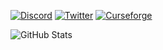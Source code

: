 
<!--
**0rc1nus/0rc1nus** is a ✨ _special_ ✨ repository because its `README.md` (this file) appears on your GitHub profile.

Here are some ideas to get you started:

- 🔭 I’m currently working on ...
- 🌱 I’m currently learning ...
- 👯 I’m looking to collaborate on ...
- 🤔 I’m looking for help with ...
- 💬 Ask me about ...
- 📫 How to reach me: ...
- 😄 Pronouns: ...
- ⚡ Fun fact: ...
-->
[![Discord](https://img.shields.io/discord/740028725654978610?color=9cb4b2&label=%20&labelColor=5d7170&logoColor=white&style=for-the-badge&logo=discord)](https://discord.gg/HSyVPZTFvF)
[![Twitter](https://img.shields.io/twitter/follow/OrcinusWasTaken?label=&color=9cb4b2&labelColor=5d7170&style=for-the-badge&logo=Twitter&logoColor=white)](https://x.com/OrcinusWasTaken)
[![Curseforge](https://img.shields.io/badge/Curseforge-Orcinus?label=&color=9cb4b2&labelColor=5d7170&style=for-the-badge&logo=Curseforge&logoColor=white)](https://www.curseforge.com/members/orcinus73/projects)

![GitHub Stats](https://github-readme-stats.vercel.app/api?username=0rc1nus&show_icons=true&count_private=true&count_private=true&include_all_commits=true&theme=great-gatsby)
